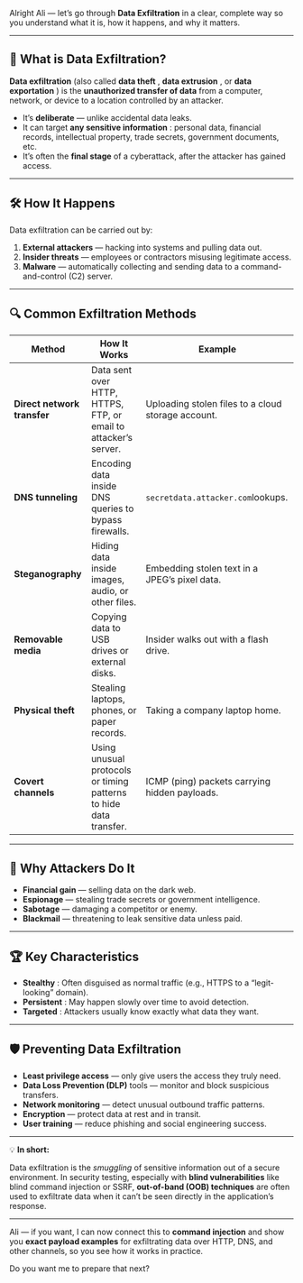 Alright Ali — let’s go through **Data Exfiltration** in a clear, complete way so you understand what it is, how it happens, and why it matters.

---

## 📌 What is Data Exfiltration?

**Data exfiltration** (also called **data theft** , **data extrusion** , or **data exportation** ) is the **unauthorized transfer of data** from a computer, network, or device to a location controlled by an attacker.

- It’s **deliberate** — unlike accidental data leaks.
- It can target **any sensitive information** : personal data, financial records, intellectual property, trade secrets, government documents, etc.
- It’s often the **final stage** of a cyberattack, after the attacker has gained access.

---

## 🛠 How It Happens

Data exfiltration can be carried out by:

1. **External attackers** — hacking into systems and pulling data out.
2. **Insider threats** — employees or contractors misusing legitimate access.
3. **Malware** — automatically collecting and sending data to a command-and-control (C2) server.

---

## 🔍 Common Exfiltration Methods

| Method                      | How It Works                                                      | Example                                            |
| --------------------------- | ----------------------------------------------------------------- | -------------------------------------------------- |
| **Direct network transfer** | Data sent over HTTP, HTTPS, FTP, or email to attacker’s server.   | Uploading stolen files to a cloud storage account. |
| **DNS tunneling**           | Encoding data inside DNS queries to bypass firewalls.             | `secretdata.attacker.com`lookups.                  |
| **Steganography**           | Hiding data inside images, audio, or other files.                 | Embedding stolen text in a JPEG’s pixel data.      |
| **Removable media**         | Copying data to USB drives or external disks.                     | Insider walks out with a flash drive.              |
| **Physical theft**          | Stealing laptops, phones, or paper records.                       | Taking a company laptop home.                      |
| **Covert channels**         | Using unusual protocols or timing patterns to hide data transfer. | ICMP (ping) packets carrying hidden payloads.      |

---

## 🎯 Why Attackers Do It

- **Financial gain** — selling data on the dark web.
- **Espionage** — stealing trade secrets or government intelligence.
- **Sabotage** — damaging a competitor or enemy.
- **Blackmail** — threatening to leak sensitive data unless paid.

---

## 🏆 Key Characteristics

- **Stealthy** : Often disguised as normal traffic (e.g., HTTPS to a “legit-looking” domain).
- **Persistent** : May happen slowly over time to avoid detection.
- **Targeted** : Attackers usually know exactly what data they want.

---

## 🛡 Preventing Data Exfiltration

- **Least privilege access** — only give users the access they truly need.
- **Data Loss Prevention (DLP)** tools — monitor and block suspicious transfers.
- **Network monitoring** — detect unusual outbound traffic patterns.
- **Encryption** — protect data at rest and in transit.
- **User training** — reduce phishing and social engineering success.

---

💡 **In short:**

Data exfiltration is the _smuggling_ of sensitive information out of a secure environment. In security testing, especially with **blind vulnerabilities** like blind command injection or SSRF, **out-of-band (OOB) techniques** are often used to exfiltrate data when it can’t be seen directly in the application’s response.

---

Ali — if you want, I can now connect this to **command injection** and show you **exact payload examples** for exfiltrating data over HTTP, DNS, and other channels, so you see how it works in practice.

Do you want me to prepare that next?
